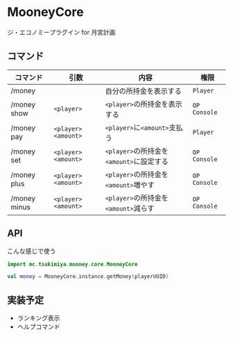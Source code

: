 # MooneyCore
ジ・エコノミープラグイン for 月宮計画  

## コマンド
| コマンド | 引数 | 内容 | 権限 |
| --- | --- | --- | --- |
| /money | | 自分の所持金を表示する | `Player` |
| /money show | `<player>` | `<player>`の所持金を表示する | `OP` `Console` |
| /money pay | `<player>` `<amount>` | `<player>`に`<amount>`支払う | `Player` |
| /money set | `<player>` `<amount>` | `<player>`の所持金を`<amount>`に設定する | `OP` `Console` |
| /money plus | `<player>` `<amount>` | `<player>`の所持金を`<amount>`増やす | `OP` `Console` |
| /money minus | `<player>` `<amount>` | `<player>`の所持金を`<amount>`減らす | `OP` `Console` |

## API
こんな感じで使う
```kotlin
import mc.tsukimiya.mooney.core.MooneyCore

val money = MooneyCore.instance.getMoney(playerUUID)
```

## 実装予定
- ランキング表示
- ヘルプコマンド
